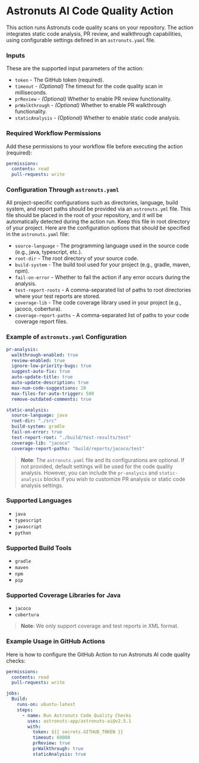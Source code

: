 # Astronuts AI Code Quality Action

This action runs Astronuts code quality scans on your repository. The action integrates static code analysis, PR review, and walkthrough capabilities, using configurable settings defined in an `astronuts.yaml` file.

### Inputs

These are the supported input parameters of the action:

- `token` - The GitHub token (required).
- `timeout` - _(Optional)_ The timeout for the code quality scan in milliseconds.
- `prReview` - _(Optional)_ Whether to enable PR review functionality.
- `prWalkthrough` - _(Optional)_ Whether to enable PR walkthrough functionality.
- `staticAnalysis` - _(Optional)_ Whether to enable static code analysis.

### Required Workflow Permissions

Add these permissions to your workflow file before executing the action (required):

```yaml
permissions:
  contents: read
  pull-requests: write
  ```

### Configuration Through `astronuts.yaml`

All project-specific configurations such as directories, language, build system, and report paths should be provided via an `astronuts.yml` file. This file should be placed in the root of your repository, and it will be automatically detected during the action run.
Keep this file in root directory of  your project.
Here are the configuration options that should be specified in the `astronuts.yaml` file:

- `source-language` - The programming language used in the source code (e.g., java, typescript, etc.).
- `root-dir` - The root directory of your source code.
- `build-system` - The build tool used for your project (e.g., gradle, maven, npm).
- `fail-on-error` - Whether to fail the action if any error occurs during the analysis.
- `test-report-roots` - A comma-separated list of paths to root directories where your test reports are stored.
- `coverage-lib` - The code coverage library used in your project (e.g., jacoco, cobertura).
- `coverage-report-paths` - A comma-separated list of paths to your code coverage report files.

### Example of `astronuts.yaml` Configuration

```yaml
pr-analysis:
  walkthrough-enabled: true
  review-enabled: true
  ignore-low-priority-bugs: true
  suggest-auto-fix: true
  auto-update-title: true
  auto-update-description: true
  max-num-code-suggestions: 20
  max-files-for-auto-trigger: 500
  remove-outdated-comments: true

static-analysis:
  source-language: java
  root-dir: "./src"
  build-system: gradle
  fail-on-error: true
  test-report-root: "./build/test-results/test" 
  coverage-lib: "jacoco"
  coverage-report-paths: "build/reports/jacoco/test" 
```
> **Note**: The `astronuts.yaml` file and its configurations are optional. If not provided, default settings will be used for the code quality analysis. However, you can include the `pr-analysis` and `static-analysis` blocks if you wish to customize PR analysis or static code analysis settings.

### Supported Languages

- `java`
- `typescript`
- `javascript`
- `python`

### Supported Build Tools

- `gradle`
- `maven`
- `npm`
- `pip`

### Supported Coverage Libraries for Java

- `jacoco`
- `cobertura`

> **Note**: We only support coverage and test reports in XML format.

### Example Usage in GitHub Actions

Here is how to configure the GitHub Action to run Astronuts AI code quality checks:

```yaml
permissions:
  contents: read
  pull-requests: write

jobs:
  Build:
    runs-on: ubuntu-latest
    steps:
      - name: Run Astronuts Code Quality Checks
        uses: astronuts-app/astronuts-ai@v2.5.1
        with:
          token: ${{ secrets.GITHUB_TOKEN }}
          timeout: 60000
          prReview: true
          prWalkthrough: true
          staticAnalysis: true
```
